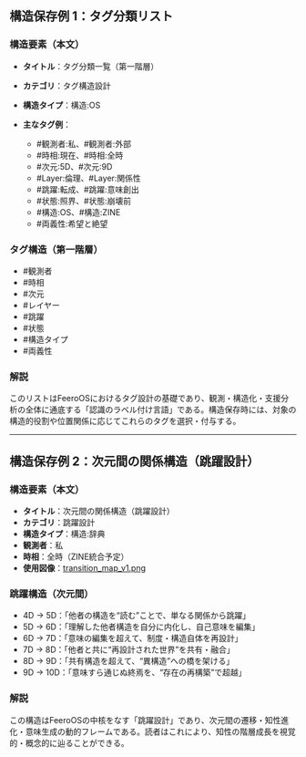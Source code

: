 ## 構造保存例 1：タグ分類リスト

### 構造要素（本文）

* **タイトル**：タグ分類一覧（第一階層）
* **カテゴリ**：タグ構造設計
* **構造タイプ**：構造\:OS
* **主なタグ例**：

  * \#観測者:私、#観測者:外部
  * \#時相:現在、#時相:全時
  * \#次元:5D、#次元:9D
  * \#Layer:倫理、#Layer:関係性
  * \#跳躍:転成、#跳躍:意味創出
  * \#状態:照界、#状態:崩壊前
  * \#構造\:OS、#構造\:ZINE
  * \#両義性:希望と絶望

### タグ構造（第一階層）

* \#観測者
* \#時相
* \#次元
* \#レイヤー
* \#跳躍
* \#状態
* \#構造タイプ
* \#両義性

### 解説

このリストはFeeroOSにおけるタグ設計の基礎であり、観測・構造化・支援分析の全体に通底する「認識のラベル付け言語」である。構造保存時には、対象の構造的役割や位置関係に応じてこれらのタグを選択・付与する。

---

## 構造保存例 2：次元間の関係構造（跳躍設計）

### 構造要素（本文）

* **タイトル**：次元間の関係構造（跳躍設計）
* **カテゴリ**：跳躍設計
* **構造タイプ**：構造:辞典
* **観測者**：私
* **時相**：全時（ZINE統合予定）
* **使用図像**：[transition\_map\_v1.png](../images/transition_map_v1.png)

### 跳躍構造（次元間）

* 4D → 5D：「他者の構造を“読む”ことで、単なる関係から跳躍」
* 5D → 6D：「理解した他者構造を自分に内化し、自己意味を編集」
* 6D → 7D：「意味の編集を超えて、制度・構造自体を再設計」
* 7D → 8D：「他者と共に“再設計された世界”を共有・融合」
* 8D → 9D：「共有構造を超えて、“異構造”への橋を架ける」
* 9D → 10D：「意味すら通じぬ終焉を、“存在の再構築”で超越」

### 解説

この構造はFeeroOSの中核をなす「跳躍設計」であり、次元間の遷移・知性進化・意味生成の動的フレームである。読者はこれにより、知性の階層成長を視覚的・概念的に辿ることができる。
